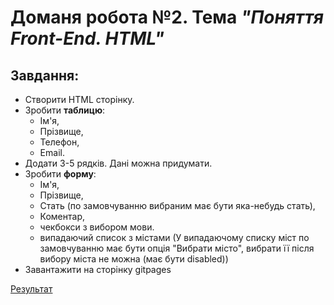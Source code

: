 # Доманя робота №2. Тема  *"Поняття Front-End. HTML"*
## Завдання:
- Створити HTML сторінку.
- Зробити **таблицю**: 
  - Ім'я, 
  - Прізвище, 
  - Телефон, 
  - Email.
- Додати 3-5 рядків. Дані можна придумати.
- Зробити **форму**: 
  - Ім'я, 
  - Прізвище, 
  - Стать (по замовчуванню вибраним має бути яка-небудь стать), 
  - Коментар, 
  - чекбокси з вибором мови.
  - випадаючий список з містами (У випадаючому списку міст по замовчуванню має бути опція "Вибрати місто", вибрати її після вибору міста не можна (має бути disabled))
- Завантажити на сторінку gitpages

[Результат](https://danadovzh.github.io/Cursor_Education/Front-end.%20Basic/HW2-HTML/index.html)
